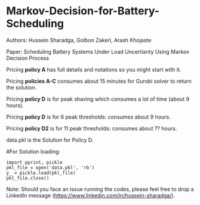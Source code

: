 # Markov-Decision-for-Battery-Scheduling

Authors: Hussein Sharadga, Golbon Zakeri, Arash Khojaste


Paper: Scheduling Battery Systems Under Load Uncertianty Using Markov Decision Process 



Pricing **policy A** has  full details and notations so you might start with it.

Pricing **policies A-C** consumes about 15 minutes for Gurobi solver to return the solution.

Pricing **policy D** is for peak shaving which consumes a lot of time (about 9 hours).



Pricing **policy D** is for 6 peak thresholds:  consumes about 9 hours.

Pricing **policy D2** is for 11 peak thresholds:  consumes about ?? hours.



data.pkl is the Solution for Policy D. 

#For Solution loading:
```
import pprint, pickle
pkl_file = open('data.pkl', 'rb')
y_ = pickle.load(pkl_file)
pkl_file.close()
```

Note: Should you face an issue running the codes, please feel free to drop a LinkedIn message (https://www.linkedin.com/in/hussein-sharadga/).
